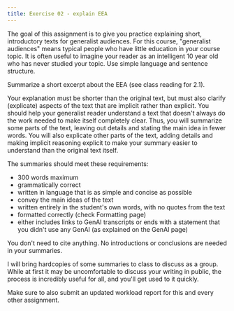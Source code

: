 ```yaml
---
title: Exercise 02 - explain EEA
---
```

<!-- Assignment 2 due Sun 21 Jan 2024-->

The goal of this assignment is to give you practice explaining short, introductory texts for generalist audiences. For this course, "generalist audiences" means typical people who have little education in your course topic. It is often useful to imagine your reader as an intelligent 10 year old who has never studied your topic. Use simple language and sentence structure.

Summarize a short excerpt about the EEA (see class reading for 2.1).

Your explanation must be shorter than the original text, but must also clarify (explicate) aspects of the text that are implicit rather than explicit. You should help your generalist reader understand a text that doesn't always do the work needed to make itself completely clear. Thus, you will summarize some parts of the text, leaving out details and stating the main idea in fewer words. You will also explicate other parts of the text, adding details and making implicit reasoning explicit to make your summary easier to understand than the original text itself.

The summaries should meet these requirements:

- 300 words maximum
- grammatically correct
- written in language that is as simple and concise as possible
- convey the main ideas of the text
- written entirely in the student's own words, with no quotes from the text
- formatted correctly (check Formatting page)
- either includes links to GenAI transcripts or ends with a statement that you didn't use any GenAI (as explained on the GenAI page)

You don't need to cite anything. No introductions or conclusions are needed in your summaries.

I will bring hardcopies of some summaries to class to discuss as a group. While at first it may be uncomfortable to discuss your writing in public, the process is incredibly useful for all, and you'll get used to it quickly.

Make sure to also submit an updated workload report for this and every other assignment.
